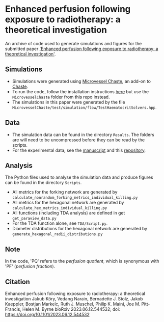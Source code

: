# Enhanced perfusion following exposure to radiotherapy: a theoretical investigation

An archive of code used to generate simulations and figures for the submitted paper ['Enhanced perfusion following exposure to radiotherapy: a theoretical investigation'](https://www.biorxiv.org/content/10.1101/2023.06.12.544532v1).

## Simulations

- Simulations were generated using [Microvessel Chaste](https://jmsgrogan.github.io/MicrovesselChaste/), an add-on to [Chaste](http://www.cs.ox.ac.uk/chaste/).
- To run the code, follow the installation instructions [here](https://jmsgrogan.github.io/MicrovesselChaste/) but use the `MicrovesselChaste` folder from this repo instead.  
- The simulations in this paper were generated by the file `MicrovesselChaste/test/simulation/flow/TestHaematocritSolvers.hpp`.

## Data

- The simulation data can be found in the directory `Results`. The folders are will need to be uncompressed before they can be read by the scripts.
- For the experimental data, see the [manuscript](www.biorxiv.org/content/10.1101/2023.06.12.544532v1) and this [repository](https://zenodo.org/record/8011700).

## Analysis

The Python files used to analyse the simulation data and produce figures can be found in the directory `Scripts`.

- All metrics for the forking network are generated by `calculate_nonrandom_forking_metrics_individual_killing.py`
- All metrics for the hexagonal network are generated by `calculate_hex_metrics_individual_killing.py`
- All functions (including TDA analysis) are defined in get `get_paraview_data.py`
- For the TDA function alone, see `TDA/Script.py`.
- Diameter distributions for the hexagonal network are generated by `generate_hexagonal_radii_distributions.py`

## Note

In the code, 'PQ' refers to the _perfusion quotient_, which is synonymous with 'PF' (_perfusion fraction_).

## Citation

Enhanced perfusion following exposure to radiotherapy: a theoretical investigation
Jakub Köry, Vedang Narain, Bernadette J. Stolz, Jakob Kaeppler, Bostjan Markelc, Ruth J. Muschel, Philip K. Maini, Joe M. Pitt-Francis, Helen M. Byrne
bioRxiv 2023.06.12.544532; doi: https://doi.org/10.1101/2023.06.12.544532
